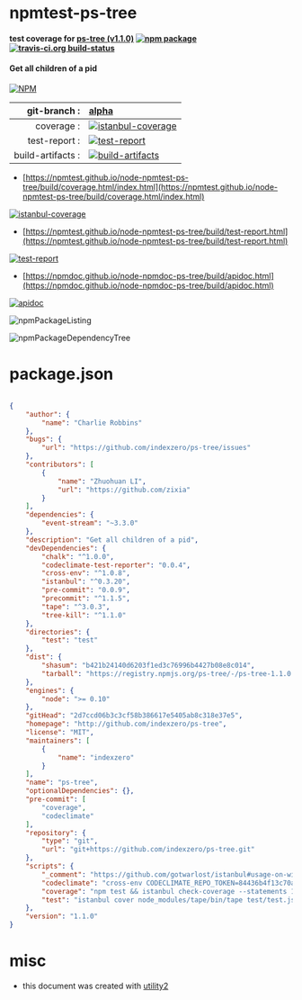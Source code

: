 # npmtest-ps-tree

#### test coverage for  [ps-tree (v1.1.0)](http://github.com/indexzero/ps-tree)  [![npm package](https://img.shields.io/npm/v/npmtest-ps-tree.svg?style=flat-square)](https://www.npmjs.org/package/npmtest-ps-tree) [![travis-ci.org build-status](https://api.travis-ci.org/npmtest/node-npmtest-ps-tree.svg)](https://travis-ci.org/npmtest/node-npmtest-ps-tree)

#### Get all children of a pid

[![NPM](https://nodei.co/npm/ps-tree.png?downloads=true&downloadRank=true&stars=true)](https://www.npmjs.com/package/ps-tree)

| git-branch : | [alpha](https://github.com/npmtest/node-npmtest-ps-tree/tree/alpha)|
|--:|:--|
| coverage : | [![istanbul-coverage](https://npmtest.github.io/node-npmtest-ps-tree/build/coverage.badge.svg)](https://npmtest.github.io/node-npmtest-ps-tree/build/coverage.html/index.html)|
| test-report : | [![test-report](https://npmtest.github.io/node-npmtest-ps-tree/build/test-report.badge.svg)](https://npmtest.github.io/node-npmtest-ps-tree/build/test-report.html)|
| build-artifacts : | [![build-artifacts](https://npmtest.github.io/node-npmtest-ps-tree/glyphicons_144_folder_open.png)](https://github.com/npmtest/node-npmtest-ps-tree/tree/gh-pages/build)|

- [https://npmtest.github.io/node-npmtest-ps-tree/build/coverage.html/index.html](https://npmtest.github.io/node-npmtest-ps-tree/build/coverage.html/index.html)

[![istanbul-coverage](https://npmtest.github.io/node-npmtest-ps-tree/build/screenCapture.buildCi.browser.%252Ftmp%252Fbuild%252Fcoverage.lib.html.png)](https://npmtest.github.io/node-npmtest-ps-tree/build/coverage.html/index.html)

- [https://npmtest.github.io/node-npmtest-ps-tree/build/test-report.html](https://npmtest.github.io/node-npmtest-ps-tree/build/test-report.html)

[![test-report](https://npmtest.github.io/node-npmtest-ps-tree/build/screenCapture.buildCi.browser.%252Ftmp%252Fbuild%252Ftest-report.html.png)](https://npmtest.github.io/node-npmtest-ps-tree/build/test-report.html)

- [https://npmdoc.github.io/node-npmdoc-ps-tree/build/apidoc.html](https://npmdoc.github.io/node-npmdoc-ps-tree/build/apidoc.html)

[![apidoc](https://npmdoc.github.io/node-npmdoc-ps-tree/build/screenCapture.buildCi.browser.%252Ftmp%252Fbuild%252Fapidoc.html.png)](https://npmdoc.github.io/node-npmdoc-ps-tree/build/apidoc.html)

![npmPackageListing](https://npmtest.github.io/node-npmtest-ps-tree/build/screenCapture.npmPackageListing.svg)

![npmPackageDependencyTree](https://npmtest.github.io/node-npmtest-ps-tree/build/screenCapture.npmPackageDependencyTree.svg)



# package.json

```json

{
    "author": {
        "name": "Charlie Robbins"
    },
    "bugs": {
        "url": "https://github.com/indexzero/ps-tree/issues"
    },
    "contributors": [
        {
            "name": "Zhuohuan LI",
            "url": "https://github.com/zixia"
        }
    ],
    "dependencies": {
        "event-stream": "~3.3.0"
    },
    "description": "Get all children of a pid",
    "devDependencies": {
        "chalk": "^1.0.0",
        "codeclimate-test-reporter": "0.0.4",
        "cross-env": "^1.0.8",
        "istanbul": "^0.3.20",
        "pre-commit": "0.0.9",
        "precommit": "^1.1.5",
        "tape": "^3.0.3",
        "tree-kill": "^1.1.0"
    },
    "directories": {
        "test": "test"
    },
    "dist": {
        "shasum": "b421b24140d6203f1ed3c76996b4427b08e8c014",
        "tarball": "https://registry.npmjs.org/ps-tree/-/ps-tree-1.1.0.tgz"
    },
    "engines": {
        "node": ">= 0.10"
    },
    "gitHead": "2d7ccd06b3c3cf58b386617e5405ab8c318e37e5",
    "homepage": "http://github.com/indexzero/ps-tree",
    "license": "MIT",
    "maintainers": [
        {
            "name": "indexzero"
        }
    ],
    "name": "ps-tree",
    "optionalDependencies": {},
    "pre-commit": [
        "coverage",
        "codeclimate"
    ],
    "repository": {
        "type": "git",
        "url": "git+https://github.com/indexzero/ps-tree.git"
    },
    "scripts": {
        "_comment": "https://github.com/gotwarlost/istanbul#usage-on-windows",
        "codeclimate": "cross-env CODECLIMATE_REPO_TOKEN=84436b4f13c70ace9c62e7f04928bf23c234eb212c0232d39d7fb1535beb2da5 codeclimate < coverage/lcov.info",
        "coverage": "npm test && istanbul check-coverage --statements 100 --functions 100 --lines 100 --branches 100",
        "test": "istanbul cover node_modules/tape/bin/tape test/test.js test/direct.js"
    },
    "version": "1.1.0"
}
```



# misc
- this document was created with [utility2](https://github.com/kaizhu256/node-utility2)
